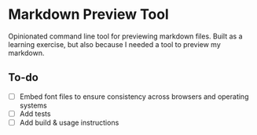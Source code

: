 # Markdown Preview Tool

Opinionated command line tool for previewing markdown files. Built as a learning exercise, but also because I needed a tool to preview my markdown.

## To-do

- [ ] Embed font files to ensure consistency across browsers and operating systems
- [ ] Add tests
- [ ] Add build & usage instructions
